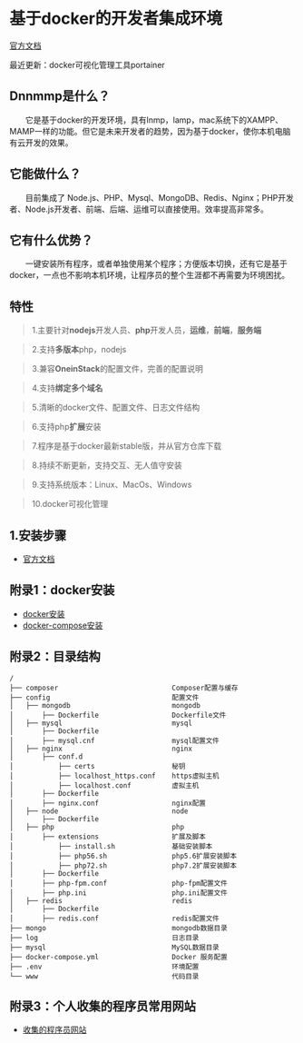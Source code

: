 # 基于docker的开发者集成环境
[官方文档](http://blog.kaka996.com/)

最近更新：docker可视化管理工具portainer

## Dnnmmp是什么？
&emsp;&emsp;它是基于docker的开发环境，具有lnmp，lamp，mac系统下的XAMPP、MAMP一样的功能。但它是未来开发者的趋势，因为基于docker，使你本机电脑有云开发的效果。

## 它能做什么？
&emsp;&emsp;目前集成了 Node.js、PHP、Mysql、MongoDB、Redis、Nginx；PHP开发者、Node.js开发者、前端、后端、运维可以直接使用。效率提高非常多。

## 它有什么优势？
&emsp;&emsp;一键安装所有程序，或者单独使用某个程序；方便版本切换，还有它是基于docker，一点也不影响本机环境，让程序员的整个生涯都不再需要为环境困扰。



## 特性
>1.主要针对**nodejs**开发人员、**php**开发人员，**运维**，**前端**，**服务端**

>2.支持**多版本**php，nodejs

>3.兼容**OneinStack**的配置文件，完善的配置说明

>4.支持**绑定多个域名**

>5.清晰的docker文件、配置文件、日志文件结构

>6.支持php**扩展**安装

>7.程序是基于docker最新stable版，并从官方仓库下载

>8.持续不断更新，支持交互、无人值守安装

>9.支持系统版本：Linux、MacOs、Windows

>10.docker可视化管理



## 1.安装步骤
- [官方文档](http://blog.kaka996.com/)


## 附录1：docker安装

- [docker安装](https://docker_practice.gitee.io/install/)
- [docker-compose安装](https://docker_practice.gitee.io/compose/)
  
## 附录2：目录结构
```
/
├── composer                            Composer配置与缓存
├── config                              配置文件
│   ├── mongodb                         mongodb
│       ├── Dockerfile                  Dockerfile文件
│   ├── mysql                           mysql
│       ├── Dockerfile
│       ├── mysql.cnf                   mysql配置文件
│   ├── nginx                           nginx
│       ├── conf.d
│           ├── certs                   秘钥
│           ├── localhost_https.conf    https虚拟主机
│           ├── localhost.conf          虚拟主机
│       ├── Dockerfile
│       ├── nginx.conf                  nginx配置
│   ├── node                            node
│       ├── Dockerfile
│   ├── php                             php
│       ├── extensions                  扩展及脚本
│           ├── install.sh              基础安装脚本
│           ├── php56.sh                php5.6扩展安装脚本
│           ├── php72.sh                php7.2扩展安装脚本
│       ├── Dockerfile
│       ├── php-fpm.conf                php-fpm配置文件
│       ├── php.ini                     php.ini配置文件
│   ├── redis                           redis
│       ├── Dockerfile
│       ├── redis.conf                  redis配置文件
├── mongo                               mongodb数据目录
├── log                                 日志目录
├── mysql                               MySQL数据目录
├── docker-compose.yml                  Docker 服务配置
├── .env                                环境配置
└── www                                 代码目录
```


## 附录3：个人收集的程序员常用网站
- [收集的程序员网站](http://www.kaka996.com/web/dh/dev)